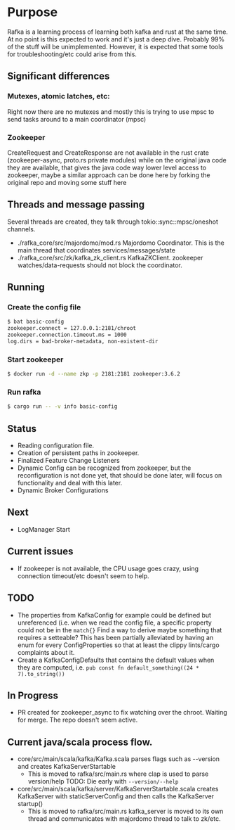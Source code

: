 # Purpose
Rafka is a learning process of learning both kafka and rust
at the same time. At no point is this expected to work and
it's just a deep dive.
Probably 99% of the stuff will be unimplemented.
However, it is expected that some tools for troubleshooting/etc
could arise from this.

## Significant differences

### Mutexes, atomic latches, etc:

Right now there are no mutexes and mostly this is trying to use mpsc to send
tasks around to a main coordinator (mpsc)

### Zookeeper
CreateRequest and CreateResponse are not available in the rust crate
(zookeeper-async, proto.rs private modules) while on the original java
code they are available, that gives the java code way lower level access
to zookeeper, maybe a similar approach can be done here by forking the
original repo and moving some stuff here

## Threads and message passing

Several threads are created, they talk through tokio::sync::mpsc/oneshot channels.
- ./rafka_core/src/majordomo/mod.rs Majordomo Coordinator. This is the main thread that coordinates services/messages/state
- ./rafka_core/src/zk/kafka_zk_client.rs KafkaZKClient. zookeeper watches/data-requests should not block the coordinator.

## Running

### Create the config file

```bash
$ bat basic-config
zookeeper.connect = 127.0.0.1:2181/chroot
zookeeper.connection.timeout.ms = 1000
log.dirs = bad-broker-metadata, non-existent-dir
```

### Start zookeeper

```bash
$ docker run -d --name zkp -p 2181:2181 zookeeper:3.6.2
```

### Run rafka

```bash
$ cargo run -- -v info basic-config
```


## Status
- Reading configuration file.
- Creation of persistent paths in zookeeper.
- Finalized Feature Change Listeners
- Dynamic Config can be recognized from zookeeper, but the reconfiguration is not done
yet, that should be done later, will focus on functionality and deal with this later.
- Dynamic Broker Configurations

## Next
- LogManager Start

## Current issues
-  If zookeeper is not available, the CPU usage goes crazy, using connection timeout/etc doesn't seem to help.

## TODO
- The properties from KafkaConfig for example could be defined but unreferenced (i.e. when we read the config file, a specific property could not be in the `match{}`
  Find a way to derive maybe something that requires a setteable?
  This has been partially alleviated by having an enum for every ConfigProperties so that at least
  the clippy lints/cargo complaints about it.
- Create a KafkaConfigDefaults that contains the default values when they are computed, i.e. `pub const fn default_something((24 * 7).to_string())`

## In Progress
- PR created for zookeeper_async to fix watching over the chroot. Waiting for merge.
  The repo doesn't seem active.

## Current java/scala process flow.
- core/src/main/scala/kafka/Kafka.scala parses flags such as --version and creates KafkaServerStartable
  - This is moved to rafka/src/main.rs where clap is used to parse version/help
    TODO: Die early with `--version/--help`
- core/src/main/scala/kafka/server/KafkaServerStartable.scala creates KafkaServer with staticServerConfig and then calls the KafkaServer startup()
  - This is moved to rafka/src/main.rs kafka_server is moved to its own thread and communicates with majordomo thread to talk to zk/etc.
